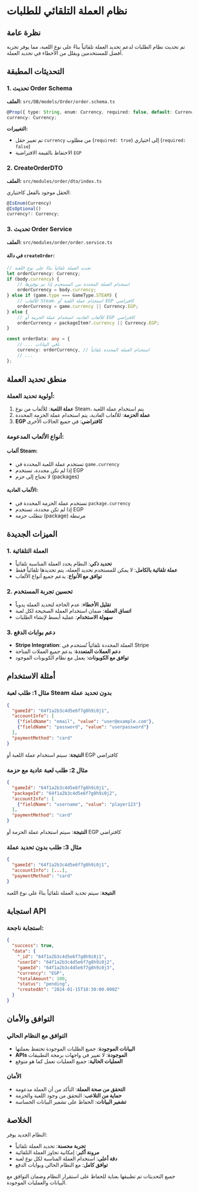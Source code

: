 # نظام العملة التلقائي للطلبات

## نظرة عامة
تم تحديث نظام الطلبات لدعم تحديد العملة تلقائياً بناءً على نوع اللعبة، مما يوفر تجربة أفضل للمستخدمين ويقلل من الأخطاء في تحديد العملة.

## التحديثات المطبقة

### 1. تحديث Order Schema
**الملف:** `src/DB/models/Order/order.schema.ts`

```typescript
@Prop({ type: String, enum: Currency, required: false, default: Currency.EGP })
currency: Currency;
```

**التغييرات:**
- تم تغيير حقل `currency` من مطلوب (`required: true`) إلى اختياري (`required: false`)
- الاحتفاظ بالقيمة الافتراضية `EGP`

### 2. CreateOrderDTO
**الملف:** `src/modules/order/dto/index.ts`

الحقل موجود بالفعل كاختياري:
```typescript
@IsEnum(Currency)
@IsOptional()
currency?: Currency;
```

### 3. تحديث Order Service
**الملف:** `src/modules/order/order.service.ts`

#### في دالة `createOrder`:
```typescript
// تحديد العملة تلقائياً بناءً على نوع اللعبة
let orderCurrency: Currency;
if (body.currency) {
    // استخدام العملة المحددة من المستخدم إذا تم توفيرها
    orderCurrency = body.currency;
} else if (game.type === GameType.STEAM) {
    // للألعاب Steam، استخدام عملة اللعبة أو EGP كافتراضي
    orderCurrency = game.currency || Currency.EGP;
} else {
    // للألعاب العادية، استخدام عملة الحزمة أو EGP كافتراضي
    orderCurrency = packageItem?.currency || Currency.EGP;
}

const orderData: any = {
    // ... باقي البيانات
    currency: orderCurrency, // استخدام العملة المحددة تلقائياً
    // ...
};
```

## منطق تحديد العملة

### أولوية تحديد العملة:
1. **عملة اللعبة**: للألعاب من نوع Steam، يتم استخدام عملة اللعبة
2. **عملة الحزمة**: للألعاب العادية، يتم استخدام عملة الحزمة المحددة
3. **EGP كافتراضي**: في جميع الحالات الأخرى

### أنواع الألعاب المدعومة:

#### ألعاب Steam:
- تستخدم عملة اللعبة المحددة في `game.currency`
- إذا لم تكن محددة، تستخدم EGP
- لا تحتاج إلى حزم (packages)

#### الألعاب العادية:
- تستخدم عملة الحزمة المحددة في `package.currency`
- إذا لم تكن محددة، تستخدم EGP
- تتطلب حزمة (package) مرتبطة

## الميزات الجديدة

### 1. العملة التلقائية
- **تحديد ذكي**: النظام يحدد العملة المناسبة تلقائياً
- **عملة تلقائية بالكامل**: لا يمكن للمستخدم تحديد العملة، يتم تحديدها تلقائياً فقط
- **توافق مع الأنواع**: يدعم جميع أنواع الألعاب

### 2. تحسين تجربة المستخدم
- **تقليل الأخطاء**: عدم الحاجة لتحديد العملة يدوياً
- **اتساق العملة**: ضمان استخدام العملة الصحيحة لكل لعبة
- **سهولة الاستخدام**: عملية أبسط لإنشاء الطلبات

### 3. دعم بوابات الدفع
- **Stripe Integration**: العملة المحددة تلقائياً تُستخدم في Stripe
- **دعم العملات المتعددة**: يدعم جميع العملات المتاحة
- **توافق مع الكوبونات**: يعمل مع نظام الكوبونات الموجود

## أمثلة الاستخدام

### مثال 1: طلب لعبة Steam بدون تحديد عملة
```json
{
  "gameId": "64f1a2b3c4d5e6f7g8h9i0j1",
  "accountInfo": [
    {"fieldName": "email", "value": "user@example.com"},
    {"fieldName": "password", "value": "userpassword"}
  ],
  "paymentMethod": "card"
}
```
**النتيجة**: سيتم استخدام عملة اللعبة أو EGP كافتراضي

### مثال 2: طلب لعبة عادية مع حزمة
```json
{
  "gameId": "64f1a2b3c4d5e6f7g8h9i0j1",
  "packageId": "64f1a2b3c4d5e6f7g8h9i0j2",
  "accountInfo": [
    {"fieldName": "username", "value": "player123"}
  ],
  "paymentMethod": "card"
}
```
**النتيجة**: سيتم استخدام عملة الحزمة أو EGP كافتراضي

### مثال 3: طلب بدون تحديد عملة
```json
{
  "gameId": "64f1a2b3c4d5e6f7g8h9i0j1",
  "accountInfo": [...],
  "paymentMethod": "card"
}
```
**النتيجة**: سيتم تحديد العملة تلقائياً بناءً على نوع اللعبة

## استجابة API

### استجابة ناجحة:
```json
{
  "success": true,
  "data": {
    "_id": "64f1a2b3c4d5e6f7g8h9i0j1",
    "userId": "64f1a2b3c4d5e6f7g8h9i0j2",
    "gameId": "64f1a2b3c4d5e6f7g8h9i0j3",
    "currency": "EGP",
    "totalAmount": 100,
    "status": "pending",
    "createdAt": "2024-01-15T10:30:00.000Z"
  }
}
```

## التوافق والأمان

### التوافق مع النظام الحالي
- **البيانات الموجودة**: جميع الطلبات الموجودة تحتفظ بعملتها
- **APIs الموجودة**: لا تغيير في واجهات برمجة التطبيقات
- **العمليات الحالية**: جميع العمليات تعمل كما هو متوقع

### الأمان
- **التحقق من صحة العملة**: التأكد من أن العملة مدعومة
- **حماية من التلاعب**: التحقق من وجود اللعبة والحزمة
- **تشفير البيانات**: الحفاظ على تشفير البيانات الحساسة

## الخلاصة

النظام الجديد يوفر:
- **تجربة محسنة**: تحديد العملة تلقائياً
- **مرونة أكبر**: إمكانية تجاوز العملة التلقائية
- **دقة أعلى**: استخدام العملة المناسبة لكل نوع لعبة
- **توافق كامل**: مع النظام الحالي وبوابات الدفع

جميع التحديثات تم تطبيقها بعناية للحفاظ على استقرار النظام وضمان التوافق مع البيانات والعمليات الموجودة.